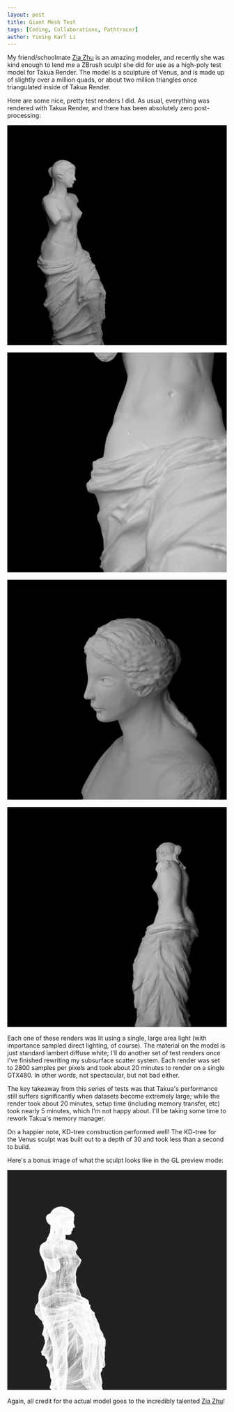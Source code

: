 ```yaml
---
layout: post
title: Giant Mesh Test
tags: [Coding, Collaborations, Pathtracer]
author: Yining Karl Li
---
```


My friend/schoolmate [Zia Zhu](https://vimeo.com/user10815579) is an amazing modeler, and recently she was kind enough to lend me a ZBrush sculpt she did for use as a high-poly test model for Takua Render. The model is a sculpture of Venus, and is made up of slightly over a million quads, or about two million triangles once triangulated inside of Takua Render.

Here are some nice, pretty test renders I did. As usual, everything was rendered with Takua Render, and there has been absolutely zero post-processing:

[![](/content/images/2013/Apr/venus1.png)](/content/images/2013/Apr/venus1.png)

[![](/content/images/2013/Apr/venus21.png)](/content/images/2013/Apr/venus21.png)

[![](/content/images/2013/Apr/venus31.png)](/content/images/2013/Apr/venus31.png)

[![](/content/images/2013/Apr/venus41.png)](/content/images/2013/Apr/venus41.png)

Each one of these renders was lit using a single, large area light (with importance sampled direct lighting, of course). The material on the model is just standard lambert diffuse white; I'll do another set of test renders once I've finished rewriting my subsurface scatter system. Each render was set to 2800 samples per pixels and took about 20 minutes to render on a single GTX480. In other words, not spectacular, but not bad either.

The key takeaway from this series of tests was that Takua's performance still suffers significantly when datasets become extremely large; while the render took about 20 minutes, setup time (including memory transfer, etc) took nearly 5 minutes, which I'm not happy about. I'll be taking some time to rework Takua's memory manager.

On a happier note, KD-tree construction performed well! The KD-tree for the Venus sculpt was built out to a depth of 30 and took less than a second to build.

Here's a bonus image of what the sculpt looks like in the GL preview mode:

[![](/content/images/2013/Apr/venus_gl.png)](/content/images/2013/Apr/venus_gl.png)

Again, all credit for the actual model goes to the incredibly talented [Zia Zhu](https://vimeo.com/user10815579)!
